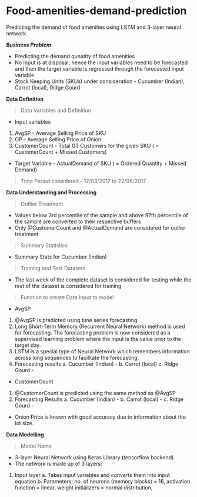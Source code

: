# Food-amenities-demand-prediction
Predicting the demand of food amenities using LSTM and 3-layer neural network.

***Business Problem***
* Predicting the demand qunatity of food amenities
* No input is at disposal, hence the input variables need to be forecasted and then the target variable is regressed through the forecasted input variable
* Stock Keeping Units (SKUs) under consideration - Cucumber (Indian), Carrot (local), Ridge Gourd 

**Data Definition**
> Data Variables and Definition
* Input variables
1. AvgSP - Average Selling Price of SKU
2. OP - Average Selling Price of Onion
3. CustomerCount - Total GT Customers for the given SKU ( = CustomerCount + Missed Customers)
* Target Variable - ActualDemand of SKU ( = Ordered Quantity + Missed Demand)

> Time Period considered - 17/03/2017 to 22/06/2017

**Data Understanding and Processing**
> Outlier Treatment
* Values below 3rd percentile of the sample and above 97th percentile of the sample are converted to their respective buffers
* Only @CustomerCount and @ActualDemand are considered for outlier treatment

> Summary Statistics
* Summary Stats for Cucumber (Indian)

> Training and Test Datasets
* The last week of the complete dataset is considered for testing while the rest of the dataset is considered for training

> Function to create Data Input to model
* AvgSP
1. @AvgSP is predicted using time series forecasting.
2. Long Short-Term Memory (Recurrent Neural Network) method is used for forecasting. The forecasting problem is now considered as a supervised learning problem where the input is the value prior to the target day.
3. LSTM is a special type of Neural Network which remembers information across long sequences to facilitate the forecasting.
4. Forecasting results
a. Cucumber (Indian) - 
b. Carrot (local)
c. Ridge Gourd - 

* CustomerCount
1. @CustomerCount is predicted using the same method as @AvgSP
2. Forecasting Results
a. Cucumber (Indian) - 
b. Carrot (local) - 
c. Ridge Gourd - 

* Onion Price is known with good accuracy due to information about the lot size.

**Data Modelling**
> Model Name
* 3-layer Neural Network using Keras Library (tensorflow backend)
* The network is made up of 3 layers:
1. Input layer
a. Takes input variables and converts them into input equation
b. Parameters: no. of neurons (memory blocks) = 16, activation function = linear, weight initializers = normal distribution, 
